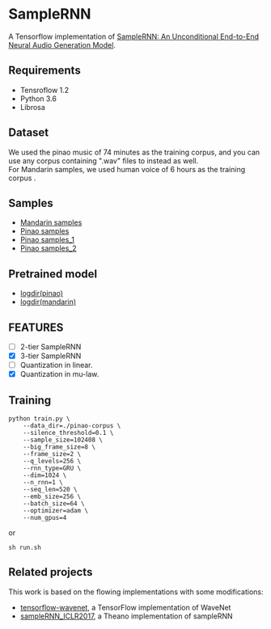 # SampleRNN  

A Tensorflow implementation of [SampleRNN: An Unconditional End-to-End Neural Audio Generation Model](https://arxiv.org/abs/1612.07837).

## Requirements
- Tensroflow 1.2  
- Python 3.6  
- Librosa   
## Dataset  
We used the pinao music of 74 minutes as the training corpus, and you can use any corpus containing ".wav" files to instead as well.  
For Mandarin samples, we used human voice of 6 hours as the training corpus .
## Samples 
- [Mandarin samples](https://pan.baidu.com/s/1o8M8bGI)
- [Pinao samples](https://pan.baidu.com/s/1eSuzZz0?errno=0&errmsg=Auth%20Login%20Sucess&&bduss=&ssnerror=0#list/path=%2F)
- [Pinao samples_1](https://soundcloud.com/xue-ruiqing/sets/tensorflow-samplernn)
- [Pinao samples_2](https://soundcloud.com/xue-ruiqing/sets/tensorflow-samplernn_2)
## Pretrained model
- [logdir(pinao)](https://drive.google.com/file/d/0B2MbqozKaoOQMW9PeHA1ZWNlTGc/view?usp=sharing)
- [logdir(mandarin)](https://pan.baidu.com/s/1i4WBq4X)
## FEATURES
- [ ] 2-tier SampleRNN
- [x] 3-tier SampleRNN
- [ ] Quantization in linear. 
- [x] Quantization in mu-law. 

## Training 
```shell
python train.py \
	--data_dir=./pinao-corpus \
	--silence_threshold=0.1 \
	--sample_size=102408 \
	--big_frame_size=8 \
	--frame_size=2 \
	--q_levels=256 \
	--rnn_type=GRU \
	--dim=1024 \
	--n_rnn=1 \
	--seq_len=520 \
	--emb_size=256 \
	--batch_size=64 \
	--optimizer=adam \
	--num_gpus=4
```
or  
```shell
sh run.sh
```
## Related projects
This work is based on the flowing implementations with some modifications:  
- [tensorflow-wavenet](https://github.com/ibab/tensorflow-wavenet), a TensorFlow implementation of WaveNet
- [sampleRNN_ICLR2017](https://github.com/soroushmehr/sampleRNN_ICLR2017), a Theano implementation of sampleRNN
